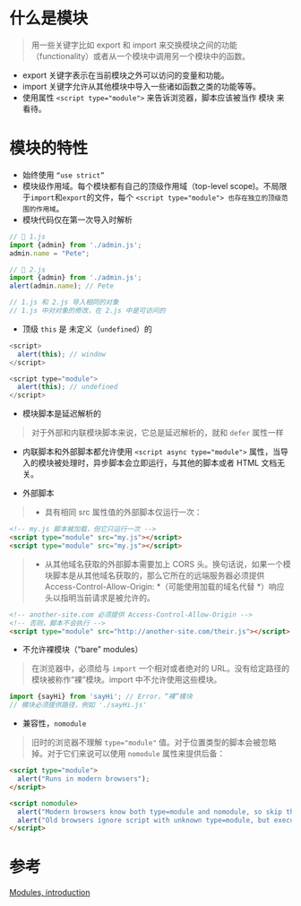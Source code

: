 # 什么是模块

> 用一些关键字比如 export 和 import 来交换模块之间的功能（functionality）或者从一个模块中调用另一个模块中的函数。

- export 关键字表示在当前模块之外可以访问的变量和功能。
- import 关键字允许从其他模块中导入一些诸如函数之类的功能等等。
- 使用属性 `<script type="module">` 来告诉浏览器，脚本应该被当作 模块 来看待。

# 模块的特性

- 始终使用 `“use strict”`
- 模块级作用域。每个模块都有自己的顶级作用域（top-level scope)。不局限于`import`和`export`的文件，每个 `<script type="module"> 也存在独立的顶级范围的作用域`。
- 模块代码仅在第一次导入时解析

```javascript
// 📁 1.js
import {admin} from './admin.js';
admin.name = "Pete";

// 📁 2.js
import {admin} from './admin.js';
alert(admin.name); // Pete

// 1.js 和 2.js 导入相同的对象
// 1.js 中对对象的修改，在 2.js 中是可访问的
```

- 顶级 `this` 是 未定义（`undefined`）的
```javascript
<script>
  alert(this); // window
</script>

<script type="module">
  alert(this); // undefined
</script>
```
- 模块脚本是延迟解析的
> 对于外部和内联模块脚本来说，它总是延迟解析的，就和 `defer` 属性一样
- 内联脚本和外部脚本都允许使用 `<script async type="module">` 属性，当导入的模块被处理时，异步脚本会立即运行，与其他的脚本或者 HTML 文档无关。

- 外部脚本
> * 具有相同 src 属性值的外部脚本仅运行一次：
```html
<!-- my.js 脚本被加载，但它只运行一次 -->
<script type="module" src="my.js"></script>
<script type="module" src="my.js"></script>
```
> * 从其他域名获取的外部脚本需要加上 CORS 头。换句话说，如果一个模块脚本是从其他域名获取的，那么它所在的远端服务器必须提供 Access-Control-Allow-Origin: *（可能使用加载的域名代替 *）响应头以指明当前请求是被允许的。
```html
<!-- another-site.com 必须提供 Access-Control-Allow-Origin -->
<!-- 否则，脚本不会执行 -->
<script type="module" src="http://another-site.com/their.js"></script>
```
- 不允许裸模块（“bare” modules）
> 在浏览器中，必须给与 `import` 一个相对或者绝对的 URL。没有给定路径的模块被称作“裸”模块。import 中不允许使用这些模块。
```javascript
import {sayHi} from 'sayHi'; // Error，“裸”模块
// 模块必须提供路径，例如 './sayHi.js'
```
- 兼容性，`nomodule`
> 旧时的浏览器不理解 `type="module"` 值。对于位置类型的脚本会被忽略掉。对于它们来说可以使用 `nomodule` 属性来提供后备：
```html
<script type="module">
  alert("Runs in modern browsers");
</script>

<script nomodule>
  alert("Modern browsers know both type=module and nomodule, so skip this")
  alert("Old browsers ignore script with unknown type=module, but execute this.");
</script>
```
# 参考

[Modules, introduction](https://javascript.info/modules-intro)
